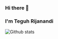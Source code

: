 ### Hi there 👋

### I'm Teguh Rijanandi

![Github stats](https://github-readme-stats.vercel.app/api?username=teguh02)
